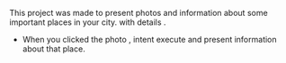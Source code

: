 This project  was made to present photos and information about some important places in your city. with details . 
- When you clicked the photo , intent execute and present information about that place.
